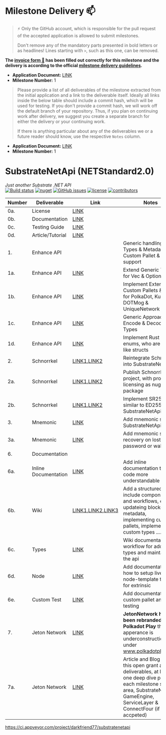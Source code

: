 # Milestone Delivery :mailbox:

> ⚡ Only the GitHub account, which is responsible for the pull request of the accepted application is allowed to submit milestones. 
> 
> Don't remove any of the mandatory parts presented in bold letters or as headlines! Lines starting with `>`, such as this one, can be removed.

**The [invoice form :pencil:](https://docs.google.com/forms/d/e/1FAIpQLSfmNYaoCgrxyhzgoKQ0ynQvnNRoTmgApz9NrMp-hd8mhIiO0A/viewform) has been filled out correctly for this milestone and the delivery is according to the official [milestone delivery guidelines](https://github.com/w3f/Grants-Program/blob/master/docs/milestone-deliverables-guidelines.md).**  

* **Application Document:**  [LINK](https://github.com/w3f/Grants-Program/blob/master/applications/Jeton_Network_follow_up.md) 
* **Milestone Number:** 1

> Please provide a list of all deliverables of the milestone extracted from the initial application and a link to the deliverable itself. Ideally all links inside the below table should include a commit hash, which will be used for testing. If you don't provide a commit hash, we will work off the default branch of your repository. Thus, if you plan on continuing work after delivery, we suggest you create a separate branch for either the delivery or your continuing work. 
> 
> If there is anything particular about any of the deliverables we or a future reader should know, use the respective `Notes` column.

* **Application Document:**  [LINK](https://github.com/w3f/Grants-Program/blob/master/applications/Jeton_Network_follow_up.md) 
* **Milestone Number:** 1

# SubstrateNetApi (NETStandard2.0)
*Just another Substrate .NET API*  
[![Build status](https://ci.appveyor.com/api/projects/status/jsei7yv376en17rr?svg=true)](https://ci.appveyor.com/project/darkfriend77/substratenetapi)
[![nuget](https://img.shields.io/nuget/v/SubstrateNetApi)](https://ci.appveyor.com/project/darkfriend77/substratenetapi/build/artifacts)
[![GitHub issues](https://img.shields.io/github/issues/darkfriend77/SubstrateNetApi.svg)](https://github.com/darkfriend77/SubstrateNetApi/issues)
[![license](https://img.shields.io/github/license/darkfriend77/SubstrateNetApi)](https://github.com/darkfriend77/SubstrateNetApi/blob/origin/LICENSE)
[![contributors](https://img.shields.io/github/contributors/darkfriend77/SubstrateNetApi)](https://github.com/darkfriend77/SubstrateNetApi/graphs/contributors)

| Number | Deliverable | Link | Notes |
| ------------- | ------------- | ------------- |------------- |
| 0a. | License | [LINK](https://github.com/JetonNetwork/SubstrateNetApi/blob/origin/LICENSE) | | 
| 0b. | Documentation | [LINK](https://github.com/JetonNetwork/SubstrateNetApi/wiki) | | 
| 0c. | Testing Guide | [LINK](https://github.com/JetonNetwork/SubstrateNetApi/wiki/Testing) | | 
| 0d. | Article/Tutorial | [LINK](https://medium.com/polkadot-play/project-introduction-681820988416) | | 
| 1. | Enhance API | | Generic handling of Types & Metadata, Custom Pallet & Type support | 
| 1a. | Enhance API | [LINK](https://github.com/JetonNetwork/Open-Grants-Program/issues/6#issuecomment-860226675) | Extend Generic Types for Vec & Option | 
| 1b. | Enhance API | [LINK](https://github.com/JetonNetwork/SubstrateNetApi/tree/origin/SubstrateNetApi/Model/Custom) | Implement Extension Custom Pallets & Types for PolkaDot, Kusama, DOTMog & UniqueNetwork | 
| 1c. | Enhance API | [LINK](https://github.com/JetonNetwork/SubstrateNetApi/blob/origin/SubstrateNetApi/TypeConverters/GenericTypeConverter.cs) | Generic Approach on Encode & Decode of Types | 
| 1d. | Enhance API | [LINK](https://github.com/JetonNetwork/Open-Grants-Program/issues/9#issuecomment-860231871) | Implement Rust special enums, who are used like structs | 
| 2. | Schnorrkel | [LINK1](https://github.com/dotmog/Schnorrkel),[LINK2](https://github.com/dotmog/Schnorrkel/blob/main/SchnorrkelTest/Schnorrkel.cs) | Reintegrate Schnorrkel, into SubstrateNetApi | 
| 2a. | Schnorrkel | [LINK1](https://www.nuget.org/packages/Schnorrkel/),[LINK2]() | Publish Schnorrkel project, with proper licensing as nuget package | 
| 2b. | Schnorrkel | [LINK1](https://github.com/JetonNetwork/SubstrateNetApi/commit/01abe3aa3d9e8aca0bf63a5c6f9bbfbd2eb780a0),[LINK2](https://github.com/JetonNetwork/SubstrateNetApi/blob/origin/SubstrateNetApiTest/Keys/Sr25519Tests.cs) | Implement SR25519, similar to ED25519 in SubstrateNetApi | 
| 3. | Mnemonic | [LINK](https://github.com/JetonNetwork/SubstrateNetApi/commit/01abe3aa3d9e8aca0bf63a5c6f9bbfbd2eb780a0) | Add mnemonic seed, in SubstrateNetApi | 
| 3a. | Mnemonic | [LINK](https://github.com/JetonNetwork/SubstrateNetApi/blob/503c3c1b73ab4a2e6fd6fcf3b653af0b5375da31/SubstrateNetWallet/Wallet.cs#L125) | Add mnemonic seed, recovery on lost password or wallet file | 
| 6. | Documentation | | | 
| 6a. | Inline Documentation | [LINK]() | Add inline documentation to make code more understandable | 
| 6b. | Wiki | [LINK1](https://github.com/JetonNetwork/SubstrateNetApi/wiki/Extension#extension),[LINK2](https://github.com/JetonNetwork/SubstrateNetApi/wiki/Types#custom-type),[LINK3](https://github.com/JetonNetwork/SubstrateNetApi/wiki/Usage#access-metadata-as-json-chain-specific) | Add a structured wiki, include components and workflows, ex. updateing blockchain metadata, implementing custom pallets, implementing custom types .... | 
| 6c. | Types | [LINK](https://github.com/JetonNetwork/SubstrateNetApi/wiki) | Wiki documentation on workflow for adding types and maintaining the api | 
| 6d. | Node | [LINK](https://github.com/JetonNetwork/SubstrateNetApi/wiki/Testing#node-template) | Add documentation how to setup live node-template testing, for extrinsic | 
| 6e. | Custom Test | [LINK](https://github.com/JetonNetwork/Open-Grants-Program/issues/20#issuecomment-879431163) | Add documentation for custom pallet and type testing | 
| 7. | Jeton Network | [LINK]() | **JetonNetwork has been rebranded to Polkadot Play** the apperance is underconstruction under www.polkadotplay.com | 
| 7a. | Jeton Network | [LINK](https://medium.com/polkadot-play/project-introduction-681820988416) | Article and Blog about this open grant and the deliverables, at least one deep dive post into each milestone subject area, SubstrateNetApi, GameEngine, ServiceLayer & ConnectFour (if accpeted) | 

https://ci.appveyor.com/project/darkfriend77/substratenetapi
